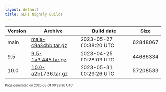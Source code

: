 ```yaml
---
layout: default
title: GLPI Nightly Builds
---
```


Version|Archive|Build date|Size
---|---|---|---
main|[main-c9a84bb.tar.gz](main-c9a84bb.tar.gz)|2023-05-27 00:38:20 UTC|62848067
9.5|[9.5-1a3f445.tar.gz](9.5-1a3f445.tar.gz)|2023-04-25 00:28:03 UTC|44686334
10.0|[10.0-a2b1736.tar.gz](10.0-a2b1736.tar.gz)|2023-05-31 00:29:26 UTC|57208533

<font size="1">Page generated on 2023-05-31 00:29:26 UTC</font>
